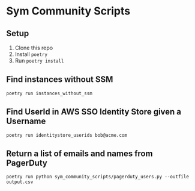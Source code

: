 # Sym Community Scripts

## Setup
1. Clone this repo
2. Install `poetry`
3. Run `poetry install`

## Find instances without SSM

```
poetry run instances_without_ssm
```

## Find UserId in AWS SSO Identity Store given a Username

```
poetry run identitystore_userids bob@acme.com
```

## Return a list of emails and names from PagerDuty

```
poetry run python sym_community_scripts/pagerduty_users.py --outfile output.csv
```

